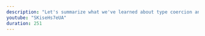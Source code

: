 ```yaml
---
description: "Let's summarize what we've learned about type coercion and the equality operator."
youtube: "SKiseHs7eUA"
duration: 251
---
```

